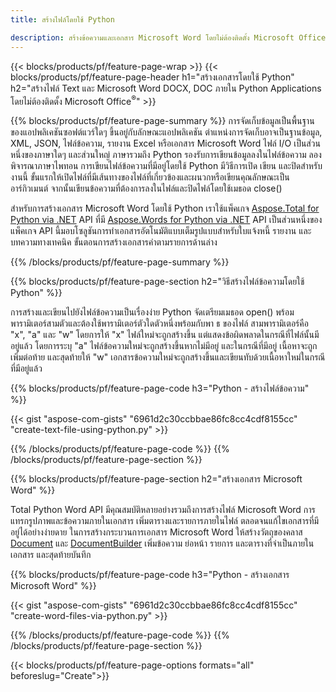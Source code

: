 ```yaml
---
title: สร้างไฟล์โดยใช้ Python 

description: สร้างข้อความและเอกสาร Microsoft Word โดยไม่ต้องติดตั้ง Microsoft Office 
---
```


{{< blocks/products/pf/feature-page-wrap >}}
{{< blocks/products/pf/feature-page-header h1="สร้างเอกสารโดยใช้ Python" h2="สร้างไฟล์ Text และ Microsoft Word DOCX, DOC ภายใน Python Applications โดยไม่ต้องติดตั้ง Microsoft Office<sup>&reg;</sup>" >}}

{{% blocks/products/pf/feature-page-summary %}}
การจัดเก็บข้อมูลเป็นพื้นฐานของแอปพลิเคชันซอฟต์แวร์ใดๆ ขึ้นอยู่กับลักษณะแอปพลิเคชัน ตำแหน่งการจัดเก็บอาจเป็นฐานข้อมูล, XML, JSON, ไฟล์ข้อความ, รายงาน Excel หรือเอกสาร Microsoft Word ไฟล์ I/O เป็นส่วนหนึ่งของภาษาใดๆ และส่วนใหญ่ ภาษารวมถึง Python รองรับการเขียนข้อมูลลงในไฟล์ข้อความ ลองพิจารณาภาษาไพทอน การเขียนไฟล์ข้อความที่มีอยู่โดยใช้ Python มีวิธีการเปิด เขียน และปิดสำหรับงานนี้ ขั้นแรกให้เปิดไฟล์ที่มีเส้นทางของไฟล์ที่เกี่ยวข้องและผนวกหรือเขียนคุณลักษณะเป็นอาร์กิวเมนต์ จากนั้นเขียนข้อความที่ต้องการลงในไฟล์และปิดไฟล์โดยใช้เมธอด close() 

สำหรับการสร้างเอกสาร Microsoft Word โดยใช้ Python เราใช้แพ็คเกจ [Aspose.Total for Python via .NET](https://products.aspose.com/total/python-net/) API ที่มี [Aspose.Words for Python via .NET](https://products.aspose.com/words/python-net/) API เป็นส่วนหนึ่งของแพ็คเกจ API นี้มอบโซลูชันการทำเอกสารอัตโนมัติแบบเต็มรูปแบบสำหรับใบแจ้งหนี้ รายงาน และบทความทางเทคนิค ขั้นตอนการสร้างเอกสารคำตามรายการด้านล่าง

{{% /blocks/products/pf/feature-page-summary  %}}

{{% blocks/products/pf/feature-page-section  h2="วิธีสร้างไฟล์ข้อความโดยใช้ Python" %}}

การสร้างและเขียนไปยังไฟล์ข้อความเป็นเรื่องง่าย Python จัดเตรียมเมธอด open() พร้อมพารามิเตอร์สามตัวและต้องใช้พารามิเตอร์ตัวใดตัวหนึ่งพร้อมกับพา ธ ของไฟล์ สามพารามิเตอร์คือ "x", "a" และ "w" โดยการให้ "x" ไฟล์ใหม่จะถูกสร้างขึ้น แต่แสดงข้อผิดพลาดในกรณีที่ไฟล์นั้นมีอยู่แล้ว โดยการระบุ "a" ไฟล์ข้อความใหม่จะถูกสร้างขึ้นหากไม่มีอยู่ และในกรณีที่มีอยู่ เนื้อหาจะถูกเพิ่มต่อท้าย และสุดท้ายให้ "w" เอกสารข้อความใหม่จะถูกสร้างขึ้นและเขียนทับด้วยเนื้อหาใหม่ในกรณีที่มีอยู่แล้ว

{{% blocks/products/pf/feature-page-code h3="Python - สร้างไฟล์ข้อความ" %}}

{{< gist "aspose-com-gists" "6961d2c30ccbbae86fc8cc4cdf8155cc" "create-text-file-using-python.py" >}}

{{% /blocks/products/pf/feature-page-code  %}}
{{% /blocks/products/pf/feature-page-section %}}

{{% blocks/products/pf/feature-page-section  h2="สร้างเอกสาร Microsoft Word" %}}

Total Python Word API มีคุณสมบัติหลายอย่างรวมถึงการสร้างไฟล์ Microsoft Word การแทรกรูปภาพและข้อความภายในเอกสาร เพิ่มตารางและรายการภายในไฟล์ ตลอดจนแก้ไขเอกสารที่มีอยู่ได้อย่างง่ายดาย ในการสร้างกระบวนการเอกสาร Microsoft Word ให้สร้างวัตถุของคลาส [Document](https://reference.aspose.com/words/python-net/aspose.words/document/) และ [DocumentBuilder](https://reference.aspose.com/words/python-net/aspose.words/documentbuilder/) เพิ่มข้อความ ย่อหน้า รายการ และตารางที่จำเป็นภายในเอกสาร และสุดท้ายบันทึก

{{% blocks/products/pf/feature-page-code h3="Python - สร้างเอกสาร Microsoft Word" %}}

{{< gist "aspose-com-gists" "6961d2c30ccbbae86fc8cc4cdf8155cc" "create-word-files-via-python.py" >}}

{{% /blocks/products/pf/feature-page-code  %}}
{{% /blocks/products/pf/feature-page-section %}}

{{< blocks/products/pf/feature-page-options formats="all" beforeslug="Create">}}